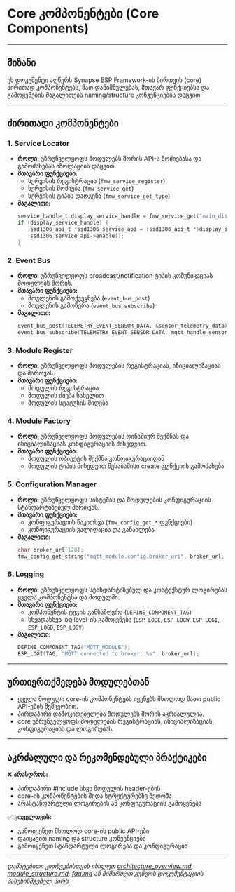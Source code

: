 # Core კომპონენტები (Core Components)

---

## მიზანი

ეს დოკუმენტი აღწერს Synapse ESP Framework-ის ბირთვის (core) ძირითად კომპონენტებს, მათ დანიშნულებას, მთავარ ფუნქციებსა და გამოყენების მაგალითებს naming/structure კონვენციების დაცვით.

---

## ძირითადი კომპონენტები

### 1. Service Locator
- **როლი:** უზრუნველყოფს მოდულებს შორის API-ს მოძიებასა და გამოძახებას იზოლაციის დაცვით.
- **მთავარი ფუნქციები:**
  - სერვისის რეგისტრაცია (`fmw_service_register`)
  - სერვისის მოძიება (`fmw_service_get`)
  - სერვისის ტიპის დადგენა (`fmw_service_get_type`)
- **მაგალითი:**
  ```c
  service_handle_t display_service_handle = fmw_service_get("main_display");
  if (display_service_handle) {
      ssd1306_api_t *ssd1306_service_api = (ssd1306_api_t *)display_service_handle;
      ssd1306_service_api->enable();
  }
  ```

### 2. Event Bus
- **როლი:** უზრუნველყოფს broadcast/notification ტიპის კომუნიკაციას მოდულებს შორის.
- **მთავარი ფუნქციები:**
  - მოვლენის გამოქვეყნება (`event_bus_post`)
  - მოვლენის გამოწერა (`event_bus_subscribe`)
- **მაგალითი:**
  ```c
  event_bus_post(TELEMETRY_EVENT_SENSOR_DATA, &sensor_telemetry_data);
  event_bus_subscribe(TELEMETRY_EVENT_SENSOR_DATA, mqtt_handle_sensor_data);
  ```

### 3. Module Register
- **როლი:** უზრუნველყოფს მოდულების რეგისტრაციას, ინიციალიზაციას და მართვას.
- **მთავარი ფუნქციები:**
  - მოდულის რეგისტრაცია
  - მოდულის ძიება სახელით
  - მოდულის სტატუსის მიღება

### 4. Module Factory
- **როლი:** უზრუნველყოფს მოდულების დინამიურ შექმნას და ინიციალიზაციას კონფიგურაციის მიხედვით.
- **მთავარი ფუნქციები:**
  - მოდულის ობიექტის შექმნა კონფიგურაციიდან
  - მოდულის ტიპის მიხედვით შესაბამისი create ფუნქციის გამოძახება

### 5. Configuration Manager
- **როლი:** უზრუნველყოფს სისტემის და მოდულების კონფიგურაციის სტანდარტიზებულ მართვას.
- **მთავარი ფუნქციები:**
  - კონფიგურაციის წაკითხვა (`fmw_config_get_*` ფუნქციები)
  - კონფიგურაციის ვალიდაცია და განახლება
- **მაგალითი:**
  ```c
  char broker_url[128];
  fmw_config_get_string("mqtt_module.config.broker_uri", broker_url, sizeof(broker_url));
  ```

### 6. Logging
- **როლი:** უზრუნველყოფს სტანდარტიზებულ და კონტექსტურ ლოგირებას ყველა კომპონენტსა და მოდულში.
- **მთავარი ფუნქციები:**
  - კომპონენტის ტეგის განსაზღვრა (`DEFINE_COMPONENT_TAG`)
  - სხვადასხვა log level-ის გამოყენება (`ESP_LOGE`, `ESP_LOGW`, `ESP_LOGI`, `ESP_LOGD`, `ESP_LOGV`)
- **მაგალითი:**
  ```c
  DEFINE_COMPONENT_TAG("MQTT_MODULE");
  ESP_LOGI(TAG, "MQTT connected to broker: %s", broker_url);
  ```

---

## ურთიერთქმედება მოდულებთან

- ყველა მოდული core-ის კომპონენტებს იყენებს მხოლოდ მათი public API-ების მეშვეობით.
- პირდაპირი დამოკიდებულება მოდულებს შორის აკრძალულია.
- core უზრუნველყოფს მოდულების რეგისტრაციას, ინიციალიზაციას, კონფიგურაციას და ლოგირებას.

---

## აკრძალული და რეკომენდებული პრაქტიკები

❌ **არასდროს:**
- პირდაპირი #include სხვა მოდულის header-ების
- core-ის კომპონენტების შიდა სტრუქტურებზე წვდომა
- არასტანდარტული ლოგირების ან კონფიგურაციის გამოყენება

✅ **ყოველთვის:**
- გამოიყენეთ მხოლოდ core-ის public API-ები
- დაიცავით naming და structure კონვენციები
- გამოიყენეთ სტანდარტული ლოგირება და კონფიგურაცია

---

_დამატებითი კითხვებისთვის იხილეთ [architecture_overview.md](architecture_overview.md), [module_structure.md](../convention/module_structure.md), [faq.md](../structure/faq.md) ან მიმართეთ გუნდის დოკუმენტაციის პასუხისმგებელ პირს._

